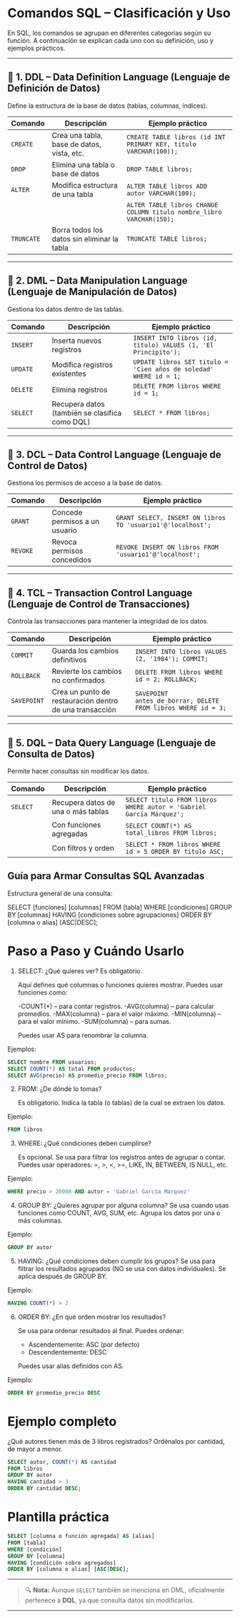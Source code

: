 # Comandos SQL – Clasificación y Uso

En SQL, los comandos se agrupan en diferentes categorías según su función. A continuación se explican cada uno con su definición, uso y ejemplos prácticos.

---

## 📘 1. DDL – Data Definition Language (Lenguaje de Definición de Datos)

Define la estructura de la base de datos (tablas, columnas, índices).

| Comando   | Descripción                                                  | Ejemplo práctico                                                                 |
|-----------|--------------------------------------------------------------|----------------------------------------------------------------------------------|
| `CREATE`  | Crea una tabla, base de datos, vista, etc.                   | `CREATE TABLE libros (id INT PRIMARY KEY, titulo VARCHAR(100));`                |
| `DROP`    | Elimina una tabla o base de datos                            | `DROP TABLE libros;`                                                             |
| `ALTER`   | Modifica estructura de una tabla                             | `ALTER TABLE libros ADD autor VARCHAR(100);`                                     |
|           |                                                              | `ALTER TABLE libros CHANGE COLUMN titulo nombre_libro VARCHAR(150);`            |
| `TRUNCATE`| Borra todos los datos sin eliminar la tabla                  | `TRUNCATE TABLE libros;`                                                         |

---

## 📘 2. DML – Data Manipulation Language (Lenguaje de Manipulación de Datos)

Gestiona los datos dentro de las tablas.

| Comando   | Descripción                                                  | Ejemplo práctico                                                                 |
|-----------|--------------------------------------------------------------|----------------------------------------------------------------------------------|
| `INSERT`  | Inserta nuevos registros                                     | `INSERT INTO libros (id, titulo) VALUES (1, 'El Principito');`                  |
| `UPDATE`  | Modifica registros existentes                                | `UPDATE libros SET titulo = 'Cien años de soledad' WHERE id = 1;`               |
| `DELETE`  | Elimina registros                                             | `DELETE FROM libros WHERE id = 1;`                                               |
| `SELECT`  | Recupera datos (también se clasifica como DQL)               | `SELECT * FROM libros;`                                                          |

---

## 📘 3. DCL – Data Control Language (Lenguaje de Control de Datos)

Gestiona los permisos de acceso a la base de datos.

| Comando   | Descripción                                                  | Ejemplo práctico                                                                 |
|-----------|--------------------------------------------------------------|----------------------------------------------------------------------------------|
| `GRANT`   | Concede permisos a un usuario                                | `GRANT SELECT, INSERT ON libros TO 'usuario1'@'localhost';`                     |
| `REVOKE`  | Revoca permisos concedidos                                   | `REVOKE INSERT ON libros FROM 'usuario1'@'localhost';`                          |

---

## 📘 4. TCL – Transaction Control Language (Lenguaje de Control de Transacciones)

Controla las transacciones para mantener la integridad de los datos.

| Comando     | Descripción                                                | Ejemplo práctico                                                                 |
|-------------|------------------------------------------------------------|----------------------------------------------------------------------------------|
| `COMMIT`    | Guarda los cambios definitivos                             | `INSERT INTO libros VALUES (2, '1984'); COMMIT;`                                 |
| `ROLLBACK`  | Revierte los cambios no confirmados                        | `DELETE FROM libros WHERE id = 2; ROLLBACK;`                                     |
| `SAVEPOINT` | Crea un punto de restauración dentro de una transacción    | `SAVEPOINT antes_de_borrar; DELETE FROM libros WHERE id = 3;`                   |

---

## 📘 5. DQL – Data Query Language (Lenguaje de Consulta de Datos)

Permite hacer consultas sin modificar los datos.

| Comando   | Descripción                                                  | Ejemplo práctico                                                                 |
|-----------|--------------------------------------------------------------|----------------------------------------------------------------------------------|
| `SELECT`  | Recupera datos de una o más tablas                           | `SELECT titulo FROM libros WHERE autor = 'Gabriel García Márquez';`             |
|           | Con funciones agregadas                                      | `SELECT COUNT(*) AS total_libros FROM libros;`                                  |
|           | Con filtros y orden                                          | `SELECT * FROM libros WHERE id > 5 ORDER BY titulo ASC;`                         |

##  Guía para Armar Consultas SQL Avanzadas
 Estructura general de una consulta:

SELECT [funciones] [columnas] 
FROM [tabla] 
WHERE [condiciones]
GROUP BY [columnas]
HAVING [condiciones sobre agrupaciones]
ORDER BY [columna o alias] [ASC|DESC];

# Paso a Paso y Cuándo Usarlo
1. SELECT: ¿Qué quieres ver?
    Es obligatorio.

    Aquí defines qué columnas o funciones quieres mostrar.
    Puedes usar funciones como:

    -COUNT(*) – para contar registros.
    -AVG(columna) – para calcular promedios.
    -MAX(columna) – para el valor máximo.
    -MIN(columna) – para el valor mínimo.
    -SUM(columna) – para sumas.

    Puedes usar AS para renombrar la columna.

 Ejemplos:
```sql
SELECT nombre FROM usuarios;
SELECT COUNT(*) AS total FROM productos;
SELECT AVG(precio) AS promedio_precio FROM libros;
```
2. FROM: ¿De dónde lo tomas?

    Es obligatorio.
    Indica la tabla (o tablas) de la cual se extraen los datos.

 Ejemplo:
```sql
FROM libros
```
3. WHERE: ¿Qué condiciones deben cumplirse?

    Es opcional.
    Se usa para filtrar los registros antes de agrupar o contar.
    Puedes usar operadores:
        =, >, <, >=, LIKE, IN, BETWEEN, IS NULL, etc.

 Ejemplo:
```sql
WHERE precio > 20000 AND autor = 'Gabriel García Márquez'
```
4. GROUP BY: ¿Quieres agrupar por alguna columna?
    Se usa cuando usas funciones como COUNT, AVG, SUM, etc.
    Agrupa los datos por una o más columnas.

 Ejemplo:
```sql
GROUP BY autor
```
5. HAVING: ¿Qué condiciones deben cumplir los grupos?
    Se usa para filtrar los resultados agrupados (NO se usa con datos individuales).
    Se aplica después de GROUP BY.

 Ejemplo:
```sql
HAVING COUNT(*) > 2
```
6. ORDER BY: ¿En qué orden mostrar los resultados?

    Se usa para ordenar resultados al final.
    Puedes ordenar:

    - Ascendentemente: ASC (por defecto)
    - Descendentemente: DESC

    Puedes usar alias definidos con AS.

 Ejemplo:
```sql
ORDER BY promedio_precio DESC
```
# Ejemplo completo

¿Qué autores tienen más de 3 libros registrados? Ordénalos por cantidad, de mayor a menor.
```sql
SELECT autor, COUNT(*) AS cantidad
FROM libros
GROUP BY autor
HAVING cantidad > 3
ORDER BY cantidad DESC;
```
# Plantilla práctica
```sql
SELECT [columna o función agregada] AS [alias]
FROM [tabla]
WHERE [condición]
GROUP BY [columna]
HAVING [condición sobre agregados]
ORDER BY [columna o alias] [ASC|DESC];
```

---

> 🔍 **Nota:** Aunque `SELECT` también se menciona en DML, oficialmente pertenece a **DQL**, ya que consulta datos sin modificarlos.

---
